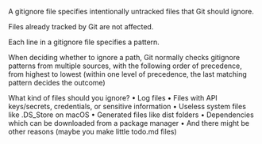 A gitignore file specifies intentionally untracked files that Git should ignore. 

Files already tracked by Git are not affected.

Each line in a gitignore file specifies a pattern.

When deciding whether to ignore a path, Git normally checks gitignore patterns from multiple sources, with the following order of precedence, from highest to lowest (within one level of precedence, the last matching pattern decides the outcome)

What kind of files should you ignore?
• Log files
• Files with API keys/secrets, credentials, or sensitive information
• Useless system files like .DS_Store on macOS
• Generated files like dist folders
• Dependencies which can be downloaded from a package manager
• And there might be other reasons (maybe you make little todo.md files)